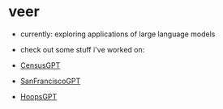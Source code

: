 <!-- [![Veer's GitHub Header](./assets/new-header.png)](https://veerbia.github.io) -->
# veer 
- currently: exploring applications of large language models

- check out some stuff i've worked on:
- [CensusGPT](https://censusgpt.com/)
- [SanFranciscoGPT](https://sanfranciscogpt.com/)
- [HoopsGPT](https://hoopsgpt.ai/)

